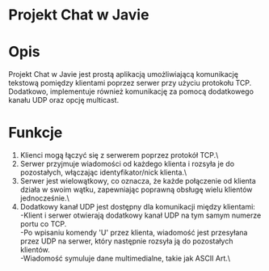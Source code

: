 # Projekt Chat w Javie
# Opis
Projekt Chat w Javie jest prostą aplikacją umożliwiającą komunikację tekstową pomiędzy klientami poprzez serwer przy użyciu protokołu TCP. Dodatkowo, implementuje również komunikację za pomocą dodatkowego kanału UDP oraz opcję multicast.

# Funkcje
1. Klienci mogą łączyć się z serwerem poprzez protokół TCP.\
2. Serwer przyjmuje wiadomości od każdego klienta i rozsyła je do pozostałych, włączając identyfikator/nick klienta.\
3. Serwer jest wielowątkowy, co oznacza, że każde połączenie od klienta działa w swoim wątku, zapewniając poprawną obsługę wielu klientów jednocześnie.\
4. Dodatkowy kanał UDP jest dostępny dla komunikacji między klientami:\
  -Klient i serwer otwierają dodatkowy kanał UDP na tym samym numerze portu co TCP.\
  -Po wpisaniu komendy 'U' przez klienta, wiadomość jest przesyłana przez UDP na serwer, który następnie rozsyła ją do pozostałych klientów.\
  -Wiadomość symuluje dane multimedialne, takie jak ASCII Art.\
